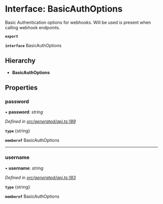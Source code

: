# Interface: BasicAuthOptions

Basic Authentication options for webhooks. Will be used is present when calling webhook endpoints.

**`export`** 

**`interface`** BasicAuthOptions

## Hierarchy

* **BasicAuthOptions**

## Properties

###  password

• **password**: *string*

*Defined in [src/generated/api.ts:189](https://github.com/mailslurp/mailslurp-client-ts-js/blob/5d485ad/src/generated/api.ts#L189)*

**`type`** {string}

**`memberof`** BasicAuthOptions

___

###  username

• **username**: *string*

*Defined in [src/generated/api.ts:183](https://github.com/mailslurp/mailslurp-client-ts-js/blob/5d485ad/src/generated/api.ts#L183)*

**`type`** {string}

**`memberof`** BasicAuthOptions
